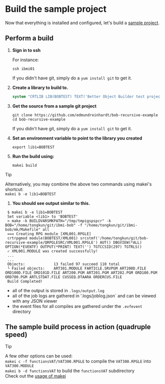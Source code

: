 # Build the sample project

Now that everything is installed and configured, let's build a [sample project](https://github.com/edmundreinhardt/bob-recursive-example).

## Perform a build

1. **Sign in to ssh**
   
   For instance:
   ```shell
   ssh ibmi01
   ```

   If you didn't have git, simply do a `yum install git` to get it.

1. **Create a library to build to.**

   ```cl
   system "CRTLIB LIB(BOBTEST) TEXT('Better Object Builder test project')"
   ```
   
1. **Get the source from a sample git project**

   ```shell
   git clone https://github.com/edmundreinhardt/bob-recursive-example
   cd bob-recursive-example
   ```

   If you didn't have git, simply do a `yum install git` to get it.

1. **Set an environment variable to point to the library you created**

   ```shell
   export lib1=BOBTEST
   ```

1. **Run the build using:**

   ```shell
   makei build
   ```

> [!TIP]
>
> Alternatively, you may combine the above two commands using makei's shortcut:<br>
> `makei b -e lib1=BOBTEST`

1. **You should see output similar to this.**

  ```
   $ makei b -e lib1=BOBTEST
   Set variable <lib1> to 'BOBTEST'
   > make -k BUILDVARSMKPATH="/tmp/tmpigspspcr" -k BOB="/home/tongkun/git/ibmi-bob" -f "/home/tongkun/git/ibmi-bob/mk/Makefile" all
   === Creating RPG module [XML001.RPGLE]
   crtrpgmod module(BOBTEST/XML001) srcstmf('/home/tongkun/git/bob-recursive-example/QRPGLESRC/XML001.RPGLE') AUT() DBGVIEW(*ALL) OPTION(*EVENTF) OUTPUT(*PRINT) TEXT('') TGTCCSID(297) TGTRLS()
   ✓ XML001.MODULE was created successfully!
   ...
   ...
   Objects:             13 failed 97 succeed 110 total
   └ Failed objects:    ART301.MODULE FARTICLE.SRVPGM ART200D.FILE ORD100D.FILE ORD101D.FILE ART200.PGM ART201.PGM ART202.PGM ORD100.PGM ORD700.PGM ARTLSTDAT.FILE CUSSEQ.DTAARA ORDERCUS.FILE
   Build Completed!
  ```

  * all of the output is stored in `.logs/output.log`
  * all of the job logs are gathered in '.logs/joblog.json` and can be viewed with any JSON viewer
  * the event files for all compiles are gathered under the `.evfevent` directory

## The sample build process in action (quadruple speed)

<!-- ![Sample Build Demo](sample-build.assets/sample-build.gif) -->


> [!TIP]
> A few other options can be used:<br>
>   `makei c -f functionsVAT/VAT300.RPGLE` to compile the `VAT300.RPGLE` into `VAT300.MODULE`<br>
>   `makei b -d functionsVAT` to build the `functionsVAT` subdirectory<br>
>   Check out the [usage of makei](cli/makei.md)

